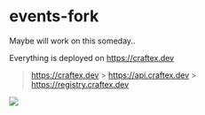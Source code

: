 # events-fork

Maybe will work on this someday..

Everything is deployed on https://craftex.dev

> https://craftex.dev > https://api.craftex.dev > https://registry.craftex.dev

![](https://media.tenor.com/yjJYXU2pwG4AAAAC/unstable-insane.gif)
